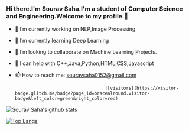 ### Hi there.I'm Sourav Saha.I'm a student of Computer Science and Engineering.Welcome to my profile.👋




- 🔭 I’m currently working on NLP,Image Processing
- 🌱 I’m currently learning Deep Learning
- 👯 I’m looking to collaborate on Machine Learning Projects.
- 🤔 I can help with C++,Java,Python,HTML,CSS,Javascript
- 📫 How to reach me: souravsaha0152@gmail.com

                                        ![visitors](https://visitor-badge.glitch.me/badge?page_id=bracealround.visitor-badge&left_color=green&right_color=red)




![Sourav Saha's github stats](https://github-readme-stats.vercel.app/api?username=bracealround&count_private=true)


[![Top Langs](https://github-readme-stats.vercel.app/api/top-langs/?username=bracealround&layout=compact)](https://github.com/bracealround/github-readme-stats)
<!--


**bracealround/bracealround** is a ✨ _special_ ✨ repository because its `README.md` (this file) appears on your GitHub profile.
Here are some ideas to get you started:

- 💬 Ask me about ...
- 😄 Pronouns: ...
- ⚡ Fun fact: ...
-->
